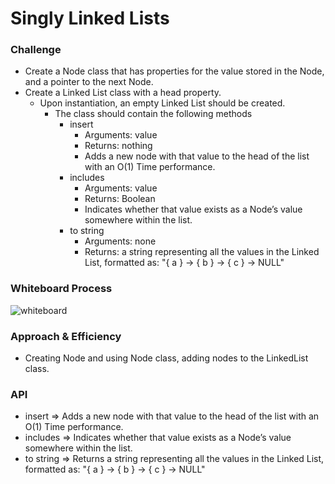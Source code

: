 # Singly Linked Lists

### Challenge

- Create a Node class that has properties for the value stored in the Node, and a pointer to the next Node.
- Create a Linked List class with a head property.
  - Upon instantiation, an empty Linked List should be created.
    - The class should contain the following methods
      - insert
        - Arguments: value
        - Returns: nothing
        - Adds a new node with that value to the head of the list with an O(1) Time performance.
      - includes
        - Arguments: value
        - Returns: Boolean
        - Indicates whether that value exists as a Node’s value somewhere within the list.
      - to string
        - Arguments: none
        - Returns: a string representing all the values in the Linked List, formatted as: "{ a } -> { b } -> { c } -> NULL"

### Whiteboard Process

![whiteboard]()

### Approach & Efficiency

- Creating Node and using Node class, adding nodes to the LinkedList class.

### API

- insert => Adds a new node with that value to the head of the list with an O(1) Time performance.
- includes => Indicates whether that value exists as a Node’s value somewhere within the list.
- to string => Returns a string representing all the values in the Linked List, formatted as: "{ a } -> { b } -> { c } -> NULL"
